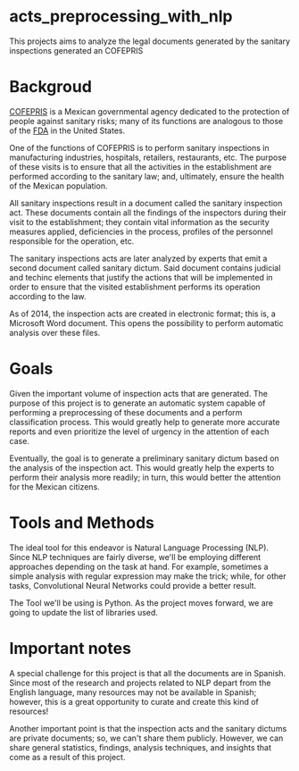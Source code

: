 # acts_preprocessing_with_nlp
This projects aims to analyze the legal documents generated by the sanitary inspections generated an COFEPRIS

# Backgroud

[COFEPRIS](https://www.gob.mx/cofepris) is a Mexican governmental agency dedicated to the protection of people against sanitary risks; many of its functions are analogous to those of the [FDA](https://www.fda.gov/) in the United States.

One of the functions of COFEPRIS is to perform sanitary inspections in manufacturing industries, hospitals, retailers, restaurants, etc. The purpose of these visits is to ensure that all the activities in the establishment are performed according to the sanitary law; and, ultimately, ensure the health of the Mexican population.

All sanitary inspections result in a document called the sanitary inspection act. These documents contain all the findings of the inspectors during their visit to the establishment; they contain vital information as the security measures applied, deficiencies in the process, profiles of the personnel responsible for the operation, etc. 

The sanitary inspections acts are later analyzed by experts that emit a second document called sanitary dictum. Said document contains judicial and techinc elements that justify the actions that will be implemented in order to ensure that the visited establishment performs its operation according to the law.

As of 2014, the inspection acts are created in electronic format; this is, a Microsoft Word document. This opens the possibility to perform automatic analysis over these files.

# Goals

Given the important volume of inspection acts that are generated. The purpose of this project is to generate an automatic system capable of performing a preprocessing of these documents and a perform classification process. This would greatly help to generate more accurate reports and even prioritize the level of urgency in the attention of each case.

Eventually, the goal is to generate a preliminary sanitary dictum based on the analysis of the inspection act. This would greatly help the experts to perform their analysis more readily; in turn, this would better the attention for the Mexican citizens.

# Tools and Methods

The ideal tool for this endeavor is Natural Language Processing (NLP). Since NLP techniques are fairly diverse, we'll be employing different approaches depending on the task at hand. For example, sometimes a simple analysis with regular expression may make the trick; while, for other tasks, Convolutional Neural Networks could provide a better result.

The Tool we'll be using is Python. As the project moves forward, we are going to update the list of libraries used.

# Important notes

A special challenge for this project is that all the documents are in Spanish. Since most of the research and projects related to NLP depart from the English language, many resources may not be available in Spanish; however, this is a great opportunity to curate and create this kind of resources!

Another important point is that the inspection acts and the sanitary dictums are private documents; so, we can't share them publicly. However, we can share general statistics, findings, analysis techniques, and insights that come as a result of this project.
